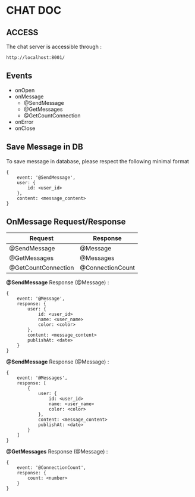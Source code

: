 # CHAT DOC

## ACCESS

The chat server is accessible through :
```
http://localhost:8001/
```

## Events

- onOpen
- onMessage
  - @SendMessage
  - @GetMessages
  - @GetCountConnection
- onError
- onClose

## Save Message in DB

To save message in database, please respect the following minimal format
```
{
    event: '@SendMessage',
    user: {
        id: <user_id>
    },
    content: <message_content>
}
```

## OnMessage Request/Response

| **Request**         | **Response**     |
|---------------------|------------------|
| @SendMessage        | @Message         |
| @GetMessages        | @Messages        |
| @GetCountConnection | @ConnectionCount |


**@SendMessage** Response (@Message) :
```
{
    event: '@Message',
    response: {
        user: {
            id: <user_id>
            name: <user_name>
            color: <color>
        },
        content: <message_content>
        publishAt: <date>
    }
}
```

**@SendMessage** Response (@Message) :
```
{
    event: '@Messages',
    response: [
        {
            user: {
                id: <user_id>
                name: <user_name>
                color: <color>
            },
            content: <message_content>
            publishAt: <date>
        }
    ]
}
```

**@GetMessages** Response (@Message) :
```
{
    event: '@ConnectionCount',
    response: {
        count: <number>
    }
}
```